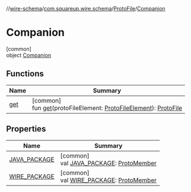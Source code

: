 //[wire-schema](../../../../index.md)/[com.squareup.wire.schema](../../index.md)/[ProtoFile](../index.md)/[Companion](index.md)

# Companion

[common]\
object [Companion](index.md)

## Functions

| Name | Summary |
|---|---|
| [get](get.md) | [common]<br>fun [get](get.md)(protoFileElement: [ProtoFileElement](../../../com.squareup.wire.schema.internal.parser/-proto-file-element/index.md)): [ProtoFile](../index.md) |

## Properties

| Name | Summary |
|---|---|
| [JAVA_PACKAGE](-j-a-v-a_-p-a-c-k-a-g-e.md) | [common]<br>val [JAVA_PACKAGE](-j-a-v-a_-p-a-c-k-a-g-e.md): [ProtoMember](../../-proto-member/index.md) |
| [WIRE_PACKAGE](-w-i-r-e_-p-a-c-k-a-g-e.md) | [common]<br>val [WIRE_PACKAGE](-w-i-r-e_-p-a-c-k-a-g-e.md): [ProtoMember](../../-proto-member/index.md) |

